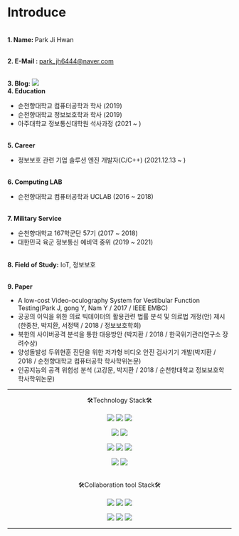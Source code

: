 <!---
![img](https://user-images.githubusercontent.com/38850652/150465280-b7dffa39-78ed-4ae0-ab19-349a6d7e5eed.jpg)
--->
<h1>Introduce</h1>


<br><b>1. Name: </b>Park Ji Hwan<br>

<br><b>2. E-Mail : </b>park_jh6444@naver.com<br>

<br><b>3. Blog: </b> <a href="https://developerjaypark.tistory.com/" target='_blank'><img src="https://img.shields.io/badge/0과 1을공부하다.-FF5722?style=for-the-badge&logo=blogger&logoColor=white"> </a>
<br><b>4. Education</b>
- 순천향대학교 컴퓨터공학과 학사 (2019)
- 순천향대학교 정보보호학과 학사 (2019)
- 아주대학교 정보통신대학원 석사과정 (2021 ~ )<br>

<br><b>5. Career</b>
- 정보보호 관련 기업 솔루션 엔진 개발자(C/C++) (2021.12.13 ~ )

<br><b>6. Computing LAB</b>
- 순천향대학교 컴퓨터공학과 UCLAB (2016 ~ 2018)

<br><b>7. Military Service</b>
- 순천향대학교 167학군단 57기 (2017 ~ 2018)
- 대한민국 육군 정보통신 예비역 중위 (2019 ~ 2021)

<br><b>8. Field of Study:</b> IoT, 정보보호

<br><b>9. Paper</b>
- A low-cost Video-oculography System for Vestibular Function Testing(Park J, gong Y, Nam Y / 2017 / IEEE EMBC)
- 공공의 이익을 위한 의료 빅데이터의 활용관련 법률 분석 및 의료법 개정(안) 제시 (한종찬, 박지환, 서정택 / 2018 / 정보보호학회)
- 북한의 사이버공격 분석을 통한 대응방안 (박지환 / 2018 / 한국위기관리연구소 장려수상)
- 양성돌발성 두위현훈 진단을 위한 저가형 비디오 안진 검사기기 개발(박지환 / 2018 / 순천향대학교 컴퓨터공학 학사학위논문)
- 인공지능의 공격 위험성 분석 (고강문, 박지환 / 2018 / 순천향대학교 정보보호학 학사학위논문)

<!---
<a href="버튼을 눌렀을 때 이동할 링크" target="_blank"><img src="https://img.shields.io/badge/뱃지레이블-배경색?style=뱃지모양&logo=로고&logoColor=A8B9CC"/></a>
--->
<hr/>
<div align="center">
🛠Technology Stack🛠
</br></br>
<img src="https://img.shields.io/badge/C-00599C?style=for-the-badge&logo=c%2B%2B&logoColor=white"> <img src="https://img.shields.io/badge/C++-00599C?style=for-the-badge&logo=c%2B%2B&logoColor=white"> <img src="https://img.shields.io/badge/Python-3776AB?style=for-the-badge&logo=python&logoColor=white"> 

<img src="https://img.shields.io/badge/html5-E34F26?style=for-the-badge&logo=html5&logoColor=white"> <img src="https://img.shields.io/badge/php-777BB4?style=for-the-badge&logo=php&logoColor=white">

<img src="https://img.shields.io/badge/Linux OS-FCC624?style=for-the-badge&logo=linux&logoColor=white"> <img src="https://img.shields.io/badge/Windows OS-0078D6?style=for-the-badge&logo=windows&logoColor=white"> <img src="https://img.shields.io/badge/Mac OS-000000?style=for-the-badge&logo=macos&logoColor=white">
 
 
<img src="https://img.shields.io/badge/Arduino-00979D?style=for-the-badge&logo=arduino&logoColor=white"> <img src="https://img.shields.io/badge/Raspberry Pi-A22846?style=for-the-badge&logo=Raspberrypi&logoColor=white">

</br>
🛠Collaboration tool Stack🛠
</br></br>
<img src="https://img.shields.io/badge/Git-F05032?style=for-the-badge&logo=git&logoColor=white"> <img src="https://img.shields.io/badge/Github-181717?style=for-the-badge&logo=github&logoColor=white"> <img src="https://img.shields.io/badge/Gitlab-FCA121?style=for-the-badge&logo=gitlab&logoColor=white">

<img src="https://img.shields.io/badge/Slack-4A154B?style=for-the-badge&logo=slack&logoColor=white"> <img src="https://img.shields.io/badge/Jira-0052CC?style=for-the-badge&logo=jira&logoColor=white"> <img src="https://img.shields.io/badge/Confluence-172B4D?style=for-the-badge&logo=Confluence&logoColor=white"> 

</div>

<!---
- 👋 Hi, I’m @GreatPark96
- 👀 I’m interested in ...
- 🌱 I’m currently learning ...
- 💞️ I’m looking to collaborate on ...
- 📫 How to reach me ...
--->
<!---
GreatPark96/GreatPark96 is a ✨ special ✨ repository because its `README.md` (this file) appears on your GitHub profile.
You can click the Preview link to take a look at your changes.
--->

<hr/>
